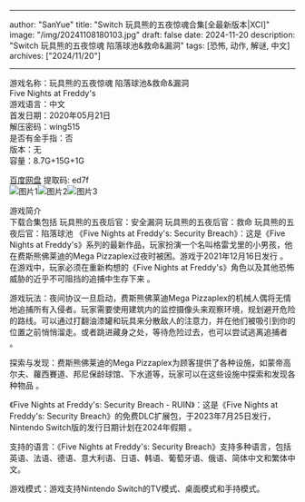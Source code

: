 
---
author: "SanYue"
title: "Switch 玩具熊的五夜惊魂合集[全最新版本|XCI]"
image: "/img/20241108180103.jpg"
draft: false
date: 2024-11-20
description: "Switch 玩具熊的五夜惊魂 陷落球池&救命&漏洞"
tags: [恐怖, 动作, 解谜, 中文]
archives: ["2024/11/20"]

---

游戏名称：玩具熊的五夜惊魂 陷落球池&救命&漏洞   
Five Nights at Freddy's    
游戏语言：中文  
首发日期：2020年05月21日  
解压密码：wing515  
是否有金手指：否  
版本：无   
容量：8.7G+15G+1G

[百度网盘](https//pan.baidu.com/s/1bYxn36PAXN9lr3MrlKt5vw) 提取码: ed7f  
![图片1](/img/a969aa.jpg)![图片2](/img/255be5.jpg)![图片3](/img/1e7dfa.jpg)  

游戏简介  
下载合集包括
玩具熊的五夜后官：安全漏洞
玩具熊的五夜后官：救命
玩具熊的五夜后官：陷落球池
《Five Nights at Freddy's: Security Breach》：这是《Five Nights at Freddy's》系列的最新作品，玩家扮演一个名叫格雷戈里的小男孩，他在费斯熊佛莱迪的Mega Pizzaplex过夜时被困。游戏于2021年12月16日发行
。在游戏中，玩家必须在重新构想的《Five Nights at Freddy's》角色以及其他恐怖威胁的近乎不可阻挡的追捕中生存下来
。

游戏玩法：夜间协议一旦启动，费斯熊佛莱迪Mega Pizzaplex的机械人偶将无情地追捕所有入侵者。玩家需要使用建筑内的监控摄像头来观察环境，规划避开危险的路线。可以通过打翻油漆罐和玩具来分散敌人的注意力，并在他们被吸引到你的位置之前悄悄溜走。或者跳进藏身之处，等待危险过去，也可以尝试逃离追捕者
。

探索与发现：费斯熊佛莱迪的Mega Pizzaplex为顾客提供了各种设施，如蒙帝高尔夫、蘿西賽道、邦尼保龄球馆、下水道等，玩家可以在这些设施中探索和发现各种物品
。

《Five Nights at Freddy's: Security Breach - RUIN》：这是《Five Nights at Freddy's: Security Breach》的免费DLC扩展包，于2023年7月25日发行，Nintendo Switch版的发行日期计划在2024年假期
。

支持的语言：《Five Nights at Freddy's: Security Breach》支持多种语言，包括英语、法语、德语、意大利语、日语、韩语、葡萄牙语、俄语、简体中文和繁体中文。

游戏模式：游戏支持Nintendo Switch的TV模式、桌面模式和手持模式。

